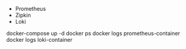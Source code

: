 - Prometheus
- Zipkin
- Loki

docker-compose up -d
docker ps
docker logs prometheus-container
docker logs loki-container
